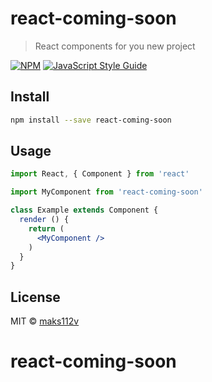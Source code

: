 # react-coming-soon

> React components for you new project

[![NPM](https://img.shields.io/npm/v/react-coming-soon.svg)](https://www.npmjs.com/package/react-coming-soon) [![JavaScript Style Guide](https://img.shields.io/badge/code_style-standard-brightgreen.svg)](https://standardjs.com)

## Install

```bash
npm install --save react-coming-soon
```

## Usage

```jsx
import React, { Component } from 'react'

import MyComponent from 'react-coming-soon'

class Example extends Component {
  render () {
    return (
      <MyComponent />
    )
  }
}
```

## License

MIT © [maks112v](https://github.com/maks112v)
# react-coming-soon
